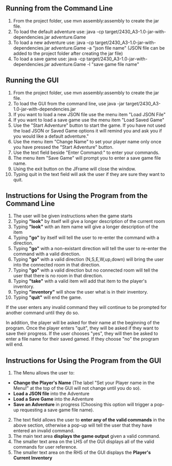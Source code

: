 ## Running from the Command Line

1. From the project folder, use mvn assembly:assembly to create the jar file.
2. To load the default adventure use: java -cp target/2430_A3-1.0-jar-with-dependencies.jar adventure.Game
3. To load a new adventure use: java -cp target/2430_A3-1.0-jar-with-dependencies.jar adventure.Game -a "json file name" (JSON file can be added to the project folder after creating the jar file)
4. To load a save game use: java -cp target/2430_A3-1.0-jar-with-dependencies.jar adventure.Game -l "save game file name"

## Running the GUI

1. From the project folder, use mvn assembly:assembly to create the jar file.
2. To load the GUI from the command line, use java -jar target/2430_A3-1.0-jar-with-dependencies.jar
3. If you want to load a new JSON file use the menu item "Load JSON File"
4. If you want to load a save game use the menu item "Load Saved Game"
5. Use the "Start Adventure" button to start the game. If you have not used the load JSON or Saved Game options it will remind you and ask you if you would like a default adventure."
6. Use the menu item "Change Name" to set your player name only once you have pressed the "Start Adventure" button.
7. Use the text field beside "Enter Command:" to enter your commands.
8. The menu item "Save Game" will prompt you to enter a save game file name.
9. Using the exit button on the JFrame will close the window.
10. Typing quit in the text field will ask the user if they are sure they want to quit.

## Instructions for Using the Program from the Command Line

1. The user will be given instructions when the game starts
2. Typing **"look"** by itself will give a longer description of the current room
3. Typing **"look"** with an item name will give a longer description of the item
4. Typing **"go"** by itself will tell the user to re-enter the command with a direction.
5. Typing **"go"** with a non-existant direction will tell the user to re-enter the command with a valid direction.
6. Typing **"go"** with a valid direction (N,S,E,W,up,down) will bring the user into the connected room in that direction.
7. Typing **"go"** with a valid direction but no connected room will tell the user that there is no room in that direction.
8. Typing **"take"** with a valid item will add that item to the player's inventory.
9. Typing **"inventory"** will show the user what is in their inventory.
10. Typing **"quit"** will end the game.

If the user enters any invalid command they will continue to be prompted for another command until they do so.

In addition, the player will be asked for their name at the beginning of the program. Once the player enters "quit", they will be asked if they want to save their progress.
If the user chooses "yes", they will then be asked to enter a file name for their saved gamed. If they choose "no" the program will end.

## Instructions for Using the Program from the GUI

1. The Menu allows the user to:
  * **Change the Player's Name** (The label "Set your Player name in the Menu!" at the top of the GUI will not change until you do so).
  * **Load a JSON file** into the Adventure
  * **Load a Save Game** into the Adventure
  * **Save an Adventure** in progress (Choosing this option will trigger a pop-up requesting a save game file name).
2. The text field allows the user to **enter any of the valid commands** in the above section, otherwise a pop-up will tell the user that they have entered an invalid command.
3. The main text area **displays the game output** given a valid command.
4. The smaller text area on the LHS of the GUI displays all of the valid commands for user reference.
5. The smaller text area on the RHS of the GUI displays the **Player's Current Inventory**

